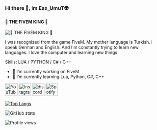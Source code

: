 ### Hi there 👋, Im Esx_UmuT👽
####  👑 THE FIVEM KING  👑 
![ 👑 THE FIVEM KING  👑 ](https://i.hizliresim.com/excnwa4.gif)

I was recognized from the game FiveM. My mother language is Turkish. I speak German and English. And I'm constantly trying to learn new languages. I love the computer and learning new things.

Skills: LUA / PYTHON / C# / C++

- 🔭 I’m currently working on FiveM 
- 🌱 I’m currently learning Lua, Python, C#, C++ 


[<img src='https://cdn.jsdelivr.net/npm/simple-icons@3.0.1/icons/youtube.svg' alt='YouTube' height='40'>](https://www.youtube.com/EsxUmuTOfficial)  [<img
src='https://cdn.jsdelivr.net/npm/simple-icons@3.0.1/icons/instagram.svg' alt='Instagram' height='40'>](https://instagram.com/esxumutreal) [<img
src='https://cdn.jsdelivr.net/npm/simple-icons@3.0.1/icons/discord.svg' alt='discord' height='40'>](https://discord.gg/invite/esx) [<img
src='https://cdn.jsdelivr.net/npm/simple-icons@3.0.1/icons/spotify.svg' alt='Spotify' height='40'>](https://open.spotify.com/artist/0xsXRiItX2iEiONQ9NBoGy?si=oNECzvwMSaaEqg_wcYVh6w&nd=1)

[![Top Langs](https://github-readme-stats.vercel.app/api/top-langs/?username=esxumut)](https://github.com/anuraghazra/github-readme-stats)

![GitHub stats](https://github-readme-stats.vercel.app/api?username=esxumut&show_icons=true)  

![Profile views](https://gpvc.arturio.dev/esxumut)  
